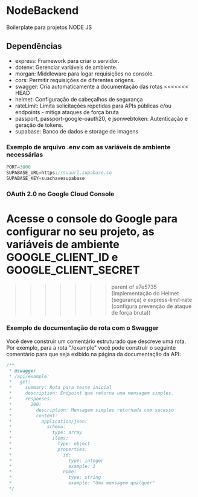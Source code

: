 # NodeBackend
 Boilerplate para projetos NODE JS

## Dependências
- express: Framework para criar o servidor.
- dotenv: Gerenciar variáveis de ambiente.
- morgan: Middleware para logar requisições no console.
- cors: Permitir requisições de diferentes origens.
- swagger: Cria automaticamente a documentação das rotas
<<<<<<< HEAD
- helmet: Configuração de cabeçalhos de segurança
- rateLimit: Limita solicitações repetidas para APIs públicas e/ou endpoints - mitiga ataques de força bruta
- passport, passport-google-oauth20, e jsonwebtoken:  Autenticação e geração de tokens.
- supabase: Banco de dados e storage de imagens

### Exemplo de arquivo .env com as variáveis de ambiente necessárias
```js
PORT=3000
SUPABASE_URL=https://suaurl.supabase.co
SUPABASE_KEY=suachavesupabase
```

### OAuth 2.0 no Google Cloud Console
Acesse o console do Google para configurar no seu projeto, as variáveis de ambiente GOOGLE_CLIENT_ID e GOOGLE_CLIENT_SECRET
=======
>>>>>>> parent of a7e5735 (Implementação do Helmet (segurança) e express-limit-rate (configura prevenção de ataque de força bruta))

### Exemplo de documentação de rota com o Swagger
Você deve construir um comentário estruturado que descreve uma rota.<br>
Por exemplo, para a rota "/example" você pode construir o seguinte comentário para
que seja exibido na página da documentação da API:
```js
/**
 * @swagger
 * /api/example:
 *   get:
 *     summary: Rota para teste inicial
 *     description: Endpoint que retorna uma mensagem simples.
 *     responses:
 *       200:
 *         description: Mensagem simples retornada com sucesso
 *         content:
 *           application/json:
 *             schema:
 *               type: array
 *               items:
 *                 type: object
 *                 properties:
 *                   id:
 *                     type: integer
 *                     example: 1
 *                   nome:
 *                     type: string
 *                     example: "Uma mensagem qualquer"
 */

```
